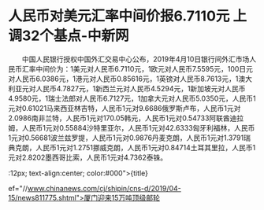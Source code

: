 # 人民币对美元汇率中间价报6.7110元 上调32个基点-中新网

　　中国人民银行授权中国外汇交易中心公布，2019年4月10日银行间外汇市场人民币汇率中间价为：1美元对人民币6.7110元，1欧元对人民币7.5595元，100日元对人民币6.0386元，1港元对人民币0.85616元，1英镑对人民币8.7613元，1澳大利亚元对人民币4.7827元，1新西兰元对人民币4.5294元，1新加坡元对人民币4.9580元，1瑞士法郎对人民币6.7127元，1加拿大元对人民币5.0350元，人民币1元对0.61021马来西亚林吉特，人民币1元对9.6686俄罗斯卢布，人民币1元对2.0986南非兰特，人民币1元对170.05韩元，人民币1元对0.54733阿联酋迪拉姆，人民币1元对0.55884沙特里亚尔，人民币1元对42.6333匈牙利福林，人民币1元对0.56681波兰兹罗提，人民币1元对0.9876丹麦克朗，人民币1元对1.3791瑞典克朗，人民币1元对1.2751挪威克朗，人民币1元对0.84714土耳其里拉，人民币1元对2.8202墨西哥比索，人民币1元对4.7362泰铢。

:12px; text-align:center; color:#000">{title}

ef="//www.chinanews.com/cj/shipin/cns-d/2019/04-15/news811775.shtml">厦门迎来15万吨顶级邮轮
